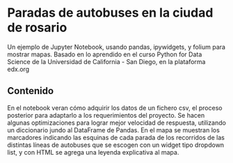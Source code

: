 # Paradas de autobuses en la ciudad de rosario
Un ejemplo de Jupyter Notebook, usando pandas, ipywidgets, y folium para mostrar mapas.
Basado en lo aprendido en el curso Python for Data Science de la Universidad de California - San Diego, en la plataforma edx.org

## Contenido
En el notebook veran cómo adquirir los datos de un fichero csv, el proceso posterior para adaptarlo a los requerimientos del proyecto.
Se hacen algunas optimizaciones para lograr mejor velocidad de respuesta, utilizando un diccionario jundo al DataFrame de Pandas.
En el mapa se muestran los marcadores indicando las esquinas de cada parada de los recorridos de las distintas líneas de autobuses que se escogen con un widget tipo dropdown list, y con HTML se agrega una leyenda explicativa al mapa.
